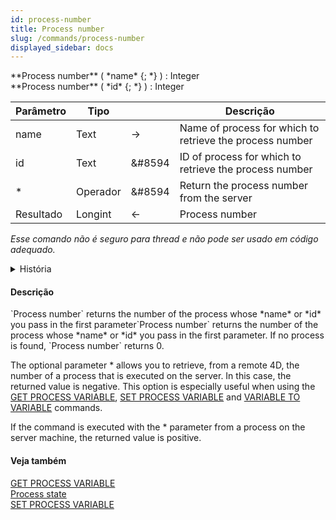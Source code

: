 ```yaml
---
id: process-number
title: Process number
slug: /commands/process-number
displayed_sidebar: docs
---
```


<!--REF #_command_.Process number.Syntax-->**Process number** ( *name* {; *} ) : Integer<br/>**Process number** ( *id* {; *} ) : Integer<!-- END REF-->

<!--REF #_command_.Process number.Params-->

| Parâmetro | Tipo     |                            | Descrição                                                |
| --------- | -------- | -------------------------- | -------------------------------------------------------- |
| name      | Text     | &#8594; | Name of process for which to retrieve the process number |
| id        | Text     | &#8594 | ID of process for which to retrieve the process number   |
| \*        | Operador | &#8594 | Return the process number from the server                |
| Resultado | Longint  | &#8592; | Process number                                           |

<!-- END REF-->

*Esse comando não é seguro para thread e não pode ser usado em código adequado.*


<details><summary>História</summary>

| Release | Mudanças                |
| ------- | ----------------------- |
| 20 R7   | Support of id parameter |

</details>

#### Descrição

<!--REF #_command_.Process number.Summary-->`Process number` returns the number of the process whose *name* or *id* you pass in the first parameter<!-- END REF-->`Process number` returns the number of the process whose *name* or *id* you pass in the first parameter. If no process is found, `Process number` returns 0.

The optional parameter \* allows you to retrieve, from a remote 4D, the number of a process that is executed on the server. In this case, the returned value is negative. This option is especially useful when using the [GET PROCESS VARIABLE](../commands-legacy/get-process-variable.md), [SET PROCESS VARIABLE](../commands-legacy/set-process-variable.md) and [VARIABLE TO VARIABLE](../commands-legacy/variable-to-variable.md) commands.

If the command is executed with the \* parameter from a process on the server machine, the returned value is positive.

#### Veja também

[GET PROCESS VARIABLE](../commands-legacy/get-process-variable.md)\
[Process state](./commands-legacy/process-state.md)\
[SET PROCESS VARIABLE](../commands-legacy/set-process-variable.md)
